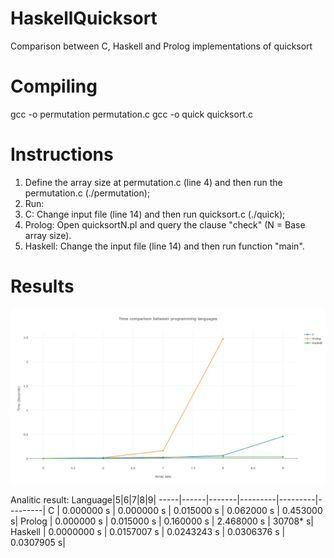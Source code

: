 # HaskellQuicksort
Comparison between C, Haskell and Prolog implementations of quicksort

# Compiling
gcc -o permutation permutation.c 
gcc -o quick quicksort.c

# Instructions
1.  Define the array size at permutation.c (line 4) and then run the permutation.c (./permutation);
2.  Run:
  1. C: Change input file (line 14) and then run quicksort.c (./quick);
  2. Prolog: Open quicksortN.pl and query the clause "check" (N = Base array size).
  3. Haskell: Change the input file (line 14) and then run function "main".

# Results
![plot](newplot.png)

Analitic result:
Language|5|6|7|8|9|
-----|------|-------|---------|---------|---------|
C	| 0.000000 s	| 0.000000 s	| 0.015000 s	| 0.062000 s |	0.453000 s|
Prolog	| 0.000000 s |	0.015000 s |	0.160000 s |	2.468000 s |	30708* s|
Haskell	| 0.0000000 s	| 0.0157007 s |	0.0243243 s	| 0.0306376 s	| 0.0307905 s|

  
